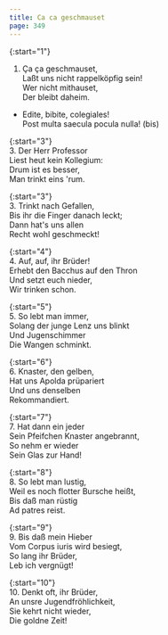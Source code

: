 ```yaml
---
title: Ca ca geschmauset
page: 349
---  
```


{:start="1"}  
1.  Ça ça geschmauset,  
Laßt uns nicht rappelköpfig sein!  
Wer nicht mithauset,  
Der bleibt daheim.  

- Edite, bibite, colegiales!  
Post multa saecula pocula nulla! (bis)  

{:start="3"}  
3. Der Herr Professor  
Liest heut kein Kollegium:  
Drum ist es besser,  
Man trinkt eins 'rum.  


{:start="3"}  
3. Trinkt nach Gefallen,  
Bis ihr die Finger danach leckt;  
Dann hat's uns allen  
Recht wohl geschmeckt!  


{:start="4"}  
4. Auf, auf, ihr Brüder!  
Erhebt den Bacchus auf den Thron  
Und setzt euch nieder,  
Wir trinken schon.  


{:start="5"}  
5. So lebt man immer,  
Solang der junge Lenz uns blinkt  
Und Jugenschimmer  
Die Wangen schminkt.  


{:start="6"}  
6. Knaster, den gelben,  
Hat uns Apolda prüpariert  
Und uns denselben  
Rekommandiert.  

{:start="7"}  
7. Hat dann ein jeder  
Sein Pfeifchen Knaster angebrannt,  
So nehm er wieder  
Sein Glas zur Hand!  


{:start="8"}  
8. So lebt man lustig,  
Weil es noch flotter Bursche heißt,  
Bis daß man rüstig  
Ad patres reist.  


{:start="9"}  
9. Bis daß mein Hieber  
Vom Corpus iuris wird besiegt,  
So lang ihr Brüder,  
Leb ich vergnügt!  


{:start="10"}  
10. Denkt oft, ihr Brüder,  
An unsre Jugendfröhlichkeit,  
Sie kehrt nicht wieder,  
Die goldne Zeit!  